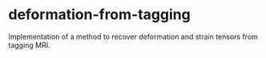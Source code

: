 # deformation-from-tagging
Implementation of a method to recover deformation and strain tensors from tagging MRI.
